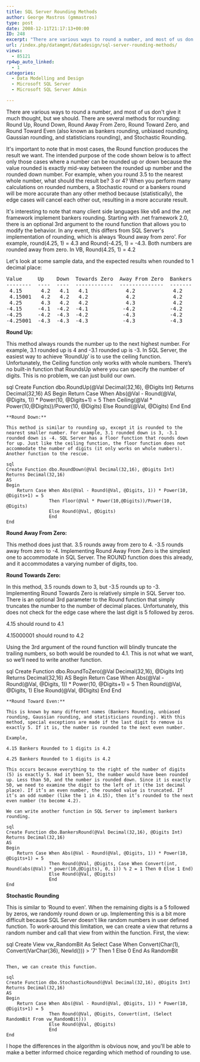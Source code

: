 ```yaml
---
title: SQL Server Rounding Methods
author: George Mastros (gmmastros)
type: post
date: 2008-12-11T21:17:13+00:00
ID: 248
excerpt: "There are various ways to round a number, and most of us don't give it much thought, but we should.  There are several methods for rounding: Round Up, Round Down, Round Away From Zero, Round Toward Zero, and Round Toward Even (also known as bankers roun&hellip;"
url: /index.php/datamgmt/datadesign/sql-server-rounding-methods/
views:
  - 85121
rp4wp_auto_linked:
  - 1
categories:
  - Data Modelling and Design
  - Microsoft SQL Server
  - Microsoft SQL Server Admin

---
```

There are various ways to round a number, and most of us don't give it much thought, but we should. There are several methods for rounding: Round Up, Round Down, Round Away From Zero, Round Toward Zero, and Round Toward Even (also known as bankers rounding, unbiased rounding, Gaussian rounding, and statisticians rounding), and Stochastic Rounding.

It's important to note that in most cases, the Round function produces the result we want. The intended purpose of the code shown below is to affect only those cases where a number can be rounded up or down because the value rounded is exactly mid-way between the rounded up number and the rounded down number. For example, when you round 3.5 to the nearest whole number, what should the result be? 3 or 4? When you perform many calculations on rounded numbers, a Stochastic round or a bankers round will be more accurate than any other method because (statistically), the edge cases will cancel each other out, resulting in a more accurate result.

It's interesting to note that many client side languages like vb6 and the .net framework implement bankers rounding. Starting with .net framework 2.0, there is an optional 3rd argument to the round function that allows you to modify the behavior. In any event, this differs from SQL Server's implementation of rounding, which is always &#8216;Round away from zero'. For example, round(4.25, 1) = 4.3 and Round(-4.25, 1) = -4.3. Both numbers are rounded away from zero. In VB, Round(4.25, 1) = 4.2

Let's look at some sample data, and the expected results when rounded to 1 decimal place:

<pre>Value     Up    Down  Towards Zero  Away From Zero  Bankers  Stochastic
--------  ----  ----  ------------  --------------  -------  ----------
 4.15      4.2   4.1   4.1            4.2            4.2       4.1 or 4.2
 4.15001   4.2   4.2   4.2            4.2            4.2       4.2
 4.25      4.3   4.2   4.2            4.3            4.2       4.2 or 4.3
-4.15     -4.1  -4.2  -4.1           -4.2           -4.2      -4.1 or -4.2
-4.25     -4.2  -4.3  -4.2           -4.3           -4.2      -4.2 or -4.3
-4.25001  -4.3  -4.3  -4.3           -4.3           -4.3      -4.3
</pre>

**Round Up:**
  
This method always rounds the number up to the next highest number. For example, 3.1 rounded up is 4 and -3.1 rounded up is -3. In SQL Server, the easiest way to achieve ‘RoundUp’ is to use the ceiling function. Unfortunately, the Ceiling function only works with whole numbers. There’s no built-in function that RoundsUp where you can specify the number of digits. This is no problem, we can just build our own.

sql
Create Function dbo.RoundUp(@Val Decimal(32,16), @Digits Int)
Returns Decimal(32,16)
AS
Begin
    Return Case When Abs(@Val - Round(@Val, @Digits, 1)) * Power(10, @Digits+1) = 5 
                Then Ceiling(@Val * Power(10,@Digits))/Power(10, @Digits)
                Else Round(@Val, @Digits)
                End
End
```
**Round Down:**
  
This method is similar to rounding up, except it is rounded to the nearest smaller number. For example, 3.1 rounded down is 3, -3.1 rounded down is -4. SQL Server has a floor function that rounds down for up. Just like the ceiling function, the floor function does not accommodate the number of digits (it only works on whole numbers). Another function to the rescue.

sql
Create Function dbo.RoundDown(@Val Decimal(32,16), @Digits Int)
Returns Decimal(32,16)
AS
Begin
    Return Case When Abs(@Val - Round(@Val, @Digits, 1)) * Power(10, @Digits+1) = 5 
                Then Floor(@Val * Power(10,@Digits))/Power(10, @Digits)
                Else Round(@Val, @Digits)
                End
End
```
**Round Away From Zero:**
  
This method does just that. 3.5 rounds away from zero to 4. -3.5 rounds away from zero to -4. Implementing Round Away From Zero is the simplest one to accommodate in SQL Server. The ROUND function does this already, and it accommodates a varying number of digits, too.

**Round Towards Zero:**
  
In this method, 3.5 rounds down to 3, but -3.5 rounds up to -3. Implementing Round Towards Zero is relatively simple in SQL Server too. There is an optional 3rd parameter to the Round function that simply truncates the number to the number of decimal places. Unfortunately, this does not check for the edge case where the last digit is 5 followed by zeros. 

4.15 should round to 4.1
  
4.15000001 should round to 4.2

Using the 3rd argument of the round function will blindly truncate the trailing numbers, so both would be rounded to 4.1. This is not what we want, so we’ll need to write another function.

sql
Create Function dbo.RoundToZero(@Val Decimal(32,16), @Digits Int)
Returns Decimal(32,16)
AS
Begin
    Return Case When Abs(@Val - Round(@Val, @Digits, 1)) * Power(10, @Digits+1) = 5 
                Then Round(@Val, @Digits, 1)
                Else Round(@Val, @Digits)
                End
End
```
**Round Toward Even:**
  
This is known by many different names (Bankers Rounding, unbiased rounding, Gaussian rounding, and statisticians rounding). With this method, special exceptions are made if the last digit to remove is exactly 5. If it is, the number is rounded to the next even number.
  
Example,
  
4.15 Bankers Rounded to 1 digits is 4.2
  
4.25 Bankers Rounded to 1 digits is 4.2

This occurs because everything to the right of the number of digits (5) is exactly 5. Had it been 51, the number would have been rounded up. Less than 50, and the number is rounded down. Since it is exactly 50, we need to examine the digit to the left of it (the 1st decimal place). If it’s an even number, the rounded value is truncated. If it’s an odd number (like the 1 in 4.15), then it’s rounded to the next even number (to become 4.2). 

We can write another function in SQL Server to implement bankers rounding.

sql
Create Function dbo.BankersRound(@Val Decimal(32,16), @Digits Int)
Returns Decimal(32,16)
AS
Begin
    Return Case When Abs(@Val - Round(@Val, @Digits, 1)) * Power(10, @Digits+1) = 5 
                Then Round(@Val, @Digits, Case When Convert(int, Round(abs(@Val) * power(10,@Digits), 0, 1)) % 2 = 1 Then 0 Else 1 End)
                Else Round(@Val, @Digits)
                End
End
```
**Stochastic Rounding**
  
This is similar to &#8216;Round to even'. When the remaining digits is a 5 followed by zeros, we randomly round down or up. Implementing this is a bit more difficult because SQL Server doesn't like random numbers in user defined function. To work-around this limitation, we can create a view that returns a random number and call that view from within the function. First, the view:

sql
Create View vw_RandomBit
As
Select Case When Convert(Char(1), Convert(VarChar(36), NewId())) > '7' 
            Then 1 
            Else 0 
            End As RandomBit
```

Then, we can create this function.

sql
Create Function dbo.StochasticRound(@Val Decimal(32,16), @Digits Int)
Returns Decimal(32,16)
AS
Begin
    Return Case When Abs(@Val - Round(@Val, @Digits, 1)) * Power(10, @Digits+1) = 5 
                Then Round(@Val, @Digits, Convert(int, (Select	RandomBit From vw_RandomBit)))
                Else Round(@Val, @Digits)
                End
End
```
I hope the differences in the algorithm is obvious now, and you'll be able to make a better informed choice regarding which method of rounding to use.